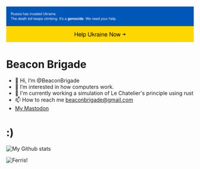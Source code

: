 [![Stand With Ukraine](https://raw.githubusercontent.com/vshymanskyy/StandWithUkraine/main/banner2-direct.svg)](https://stand-with-ukraine.pp.ua)

# Beacon Brigade
- 👋 Hi, I’m @BeaconBrigade
- 👀 I’m interested in how computers work.
- 🌱 I'm currently working a simulation of Le Chatelier's principle using rust
- 📫 How to reach me beaconbrigade@gmail.com
- <a rel="me" href="https://mstdn.ca/@beaconbrigade">My Mastodon</a>

# :) 

![My Github stats](https://github-readme-stats.vercel.app/api?username=BeaconBrigade&show_icons=true&theme=dark)

<!--![Ferris!](https://user-images.githubusercontent.com/100320298/171472910-524ba70a-9a73-4b88-b36b-3f05380c97b9.png)-->
<img alt="Ferris!" src="https://user-images.githubusercontent.com/100320298/171472910-524ba70a-9a73-4b88-b36b-3f05380c97b9.png" width=400>

